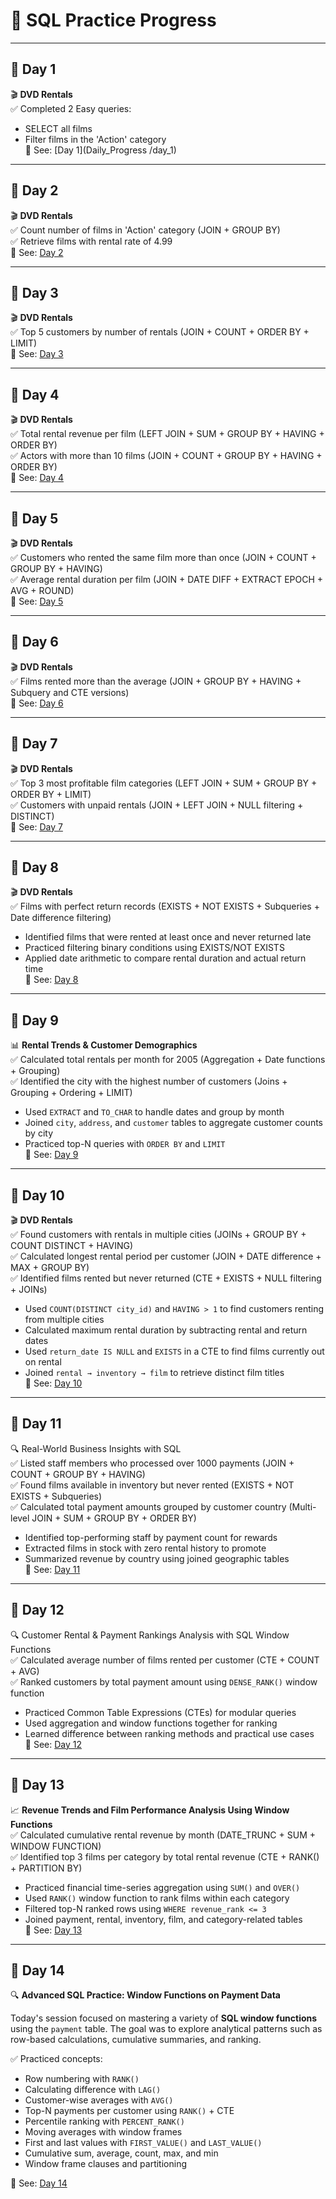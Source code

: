 # 📘 SQL Practice Progress

---

## 📅 Day 1  
🎬 **DVD Rentals**  
✅ Completed 2 Easy queries:  
- SELECT all films  
- Filter films in the 'Action' category  
📁 See: [Day 1](Daily_Progress
/day_1)

---

## 📅 Day 2  
🎬 **DVD Rentals**  
✅ Count number of films in 'Action' category (JOIN + GROUP BY)  
✅ Retrieve films with rental rate of 4.99  
📁 See: [Day 2](/Daily_Progress/day_2)

---

## 📅 Day 3  
🎬 **DVD Rentals**  
✅ Top 5 customers by number of rentals (JOIN + COUNT + ORDER BY + LIMIT)  
📁 See: [Day 3](Daily_Progress/day_3)

---

## 📅 Day 4  
🎬 **DVD Rentals**  
✅ Total rental revenue per film (LEFT JOIN + SUM + GROUP BY + HAVING + ORDER BY)  
✅ Actors with more than 10 films (JOIN + COUNT + GROUP BY + HAVING + ORDER BY)  
📁 See: [Day 4](Daily_Progress/day_4)

---

## 📅 Day 5  
🎬 **DVD Rentals**  
✅ Customers who rented the same film more than once (JOIN + COUNT + GROUP BY + HAVING)  
✅ Average rental duration per film (JOIN + DATE DIFF + EXTRACT EPOCH + AVG + ROUND)  
📁 See: [Day 5](Daily_Progress/day_5)

---

## 📅 Day 6  
🎬 **DVD Rentals**  
✅ Films rented more than the average (JOIN + GROUP BY + HAVING + Subquery and CTE versions)  
📁 See: [Day 6](Daily_Progress/day_6)

---

## 📅 Day 7  
🎬 **DVD Rentals**  
✅ Top 3 most profitable film categories (LEFT JOIN + SUM + GROUP BY + ORDER BY + LIMIT)  
✅ Customers with unpaid rentals (JOIN + LEFT JOIN + NULL filtering + DISTINCT)  
📁 See: [Day 7](Daily_Progress/day_7)

---

## 📅 Day 8  
🎬 **DVD Rentals**  
✅ Films with perfect return records (EXISTS + NOT EXISTS + Subqueries + Date difference filtering)  
- Identified films that were rented at least once and never returned late  
- Practiced filtering binary conditions using EXISTS/NOT EXISTS  
- Applied date arithmetic to compare rental duration and actual return time  
📁 See: [Day 8](Daily_Progress/day_8)

---

## 📅 Day 9  
📊 **Rental Trends & Customer Demographics**  
✅ Calculated total rentals per month for 2005 (Aggregation + Date functions + Grouping)  
✅ Identified the city with the highest number of customers (Joins + Grouping + Ordering + LIMIT)  
- Used `EXTRACT` and `TO_CHAR` to handle dates and group by month  
- Joined `city`, `address`, and `customer` tables to aggregate customer counts by city  
- Practiced top-N queries with `ORDER BY` and `LIMIT`  
📁 See: [Day 9](Daily_Progress/day_9)

---

## 📅 Day 10  
🎬 **DVD Rentals**  
✅ Found customers with rentals in multiple cities (JOINs + GROUP BY + COUNT DISTINCT + HAVING)  
✅ Calculated longest rental period per customer (JOIN + DATE difference + MAX + GROUP BY)  
✅ Identified films rented but never returned (CTE + EXISTS + NULL filtering + JOINs)  
- Used `COUNT(DISTINCT city_id)` and `HAVING > 1` to find customers renting from multiple cities  
- Calculated maximum rental duration by subtracting rental and return dates  
- Used `return_date IS NULL` and `EXISTS` in a CTE to find films currently out on rental  
- Joined `rental → inventory → film` to retrieve distinct film titles  
📁 See: [Day 10](Daily_Progress/day_10)

---

## 📅 Day 11  
🔍 Real-World Business Insights with SQL  
✅ Listed staff members who processed over 1000 payments (JOIN + COUNT + GROUP BY + HAVING)  
✅ Found films available in inventory but never rented (EXISTS + NOT EXISTS + Subqueries)  
✅ Calculated total payment amounts grouped by customer country (Multi-level JOIN + SUM + GROUP BY + ORDER BY)  
- Identified top-performing staff by payment count for rewards  
- Extracted films in stock with zero rental history to promote  
- Summarized revenue by country using joined geographic tables  
📁 See: [Day 11](Daily_Progress/day_11)

---

## 📅 Day 12  
🔍 Customer Rental & Payment Rankings Analysis with SQL Window Functions  
✅ Calculated average number of films rented per customer (CTE + COUNT + AVG)  
✅ Ranked customers by total payment amount using `DENSE_RANK()` window function  
- Practiced Common Table Expressions (CTEs) for modular queries  
- Used aggregation and window functions together for ranking  
- Learned difference between ranking methods and practical use cases  
📁 See: [Day 12](Daily_Progress/day_12)

---

## 📅 Day 13  
📈 **Revenue Trends and Film Performance Analysis Using Window Functions**  
✅ Calculated cumulative rental revenue by month (DATE_TRUNC + SUM + WINDOW FUNCTION)  
✅ Identified top 3 films per category by total rental revenue (CTE + RANK() + PARTITION BY)  
- Practiced financial time-series aggregation using `SUM()` and `OVER()`  
- Used `RANK()` window function to rank films within each category  
- Filtered top-N ranked rows using `WHERE revenue_rank <= 3`  
- Joined payment, rental, inventory, film, and category-related tables  
📁 See: [Day 13](Daily_Progress/day_13)

---

## 📅 Day 14  
🔍 **Advanced SQL Practice: Window Functions on Payment Data**

Today's session focused on mastering a variety of **SQL window functions** using the `payment` table. The goal was to explore analytical patterns such as row-based calculations, cumulative summaries, and ranking.

✅ Practiced concepts:  
- Row numbering with `RANK()`  
- Calculating difference with `LAG()`  
- Customer-wise averages with `AVG()`  
- Top-N payments per customer using `RANK()` + CTE  
- Percentile ranking with `PERCENT_RANK()`  
- Moving averages with window frames  
- First and last values with `FIRST_VALUE()` and `LAST_VALUE()`  
- Cumulative sum, average, count, max, and min  
- Window frame clauses and partitioning  

📁 See: [Day 14](Daily_Progress/day_14_Window_Functions/)

